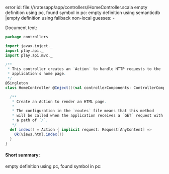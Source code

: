 error id: 
file://<WORKSPACE>/ratesapp/app/controllers/HomeController.scala
empty definition using pc, found symbol in pc: 
empty definition using semanticdb
|empty definition using fallback
non-local guesses:
	 -

Document text:

```scala
package controllers

import javax.inject._
import play.api._
import play.api.mvc._

/**
 * This controller creates an `Action` to handle HTTP requests to the
 * application's home page.
 */
@Singleton
class HomeController @Inject()(val controllerComponents: ControllerComponents) extends BaseController {

  /**
   * Create an Action to render an HTML page.
   *
   * The configuration in the `routes` file means that this method
   * will be called when the application receives a `GET` request with
   * a path of `/`.
   */
  def index() = Action { implicit request: Request[AnyContent] =>
    Ok(views.html.index())
  }
}

```

#### Short summary: 

empty definition using pc, found symbol in pc: 